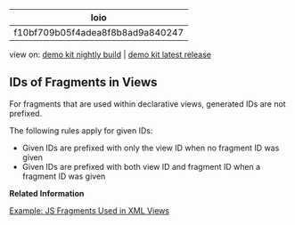 <!-- loiof10bf709b05f4adea8f8b8ad9a840247 -->

| loio |
| -----|
| f10bf709b05f4adea8f8b8ad9a840247 |

<div id="loio">

view on: [demo kit nightly build](https://openui5nightly.hana.ondemand.com/#/topic/f10bf709b05f4adea8f8b8ad9a840247) | [demo kit latest release](https://openui5.hana.ondemand.com/#/topic/f10bf709b05f4adea8f8b8ad9a840247)</div>

## IDs of Fragments in Views

For fragments that are used within declarative views, generated IDs are not prefixed.

The following rules apply for given IDs:

-   Given IDs are prefixed with only the view ID when no fragment ID was given
-   Given IDs are prefixed with both view ID and fragment ID when a fragment ID was given

**Related Information**  


[Example: JS Fragments Used in XML Views](Example_JS_Fragments_Used_in_XML_Views_faaff35.md "Example of JS fragments used in an XML view")

